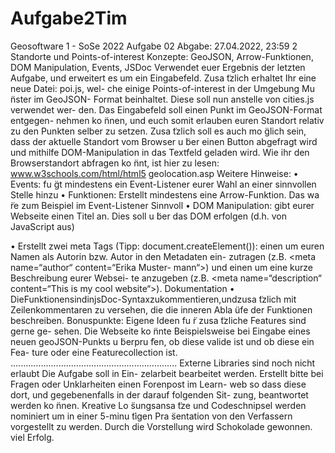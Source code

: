 # Aufgabe2Tim
Geosoftware 1 - SoSe 2022
Aufgabe 02 Abgabe: 27.04.2022, 23:59
2 Standorte und Points-of-interest
Konzepte: GeoJSON, Arrow-Funktionen, DOM Manipulation, Events, JSDoc
Verwendet euer Ergebnis der letzten Aufgabe, und erweitert es um ein Eingabefeld. Zusa ̈tzlich erhaltet Ihr eine neue Datei: poi.js, wel- che einige Points-of-interest in der Umgebung Mu ̈nster im GeoJSON- Format beinhaltet. Diese soll nun anstelle von cities.js verwendet wer- den.
Das Eingabefeld soll einen Punkt im GeoJSON-Format entgegen- nehmen ko ̈nnen, und euch somit erlauben euren Standort relativ zu den Punkten selber zu setzen. Zusa ̈tzlich soll es auch mo ̈glich sein, dass der aktuelle Standort vom Browser u ̈ber einen Button abgefragt wird und mithilfe DOM-Manipulation in das Textfeld geladen wird.
Wie ihr den Browserstandort abfragen ko ̈nnt, ist hier zu lesen:
www.w3schools.com/html/html5 geolocation.asp
Weitere Hinweise:
• Events: fu ̈gt mindestens ein Event-Listener eurer Wahl an einer sinnvollen Stelle hinzu
• Funktionen: Erstellt mindestens eine Arrow-Funktion. Das wa ̈re zum Beispiel im Event-Listener Sinnvoll
• DOM Manipulation: gibt eurer Webseite einen Titel an. Dies soll u ̈ber das DOM erfolgen (d.h. von JavaScript aus)


• Erstellt zwei meta Tags (Tipp: document.createElement()): einen um euren Namen als Autorin bzw. Autor in den Metadaten ein- zutragen (z.B. <meta name=“author“ content=“Erika Muster- mann“>) und einen um eine kurze Beschreibung eurer Websei- te anzugeben (z.B. <meta name=“description“ content=“This is my cool website“>).
Dokumentation
• DieFunktionensindinjsDoc-Syntaxzukommentieren,undzusa ̈tzlich mit Zeilenkommentaren zu versehen, die die inneren Abla ̈ufe der Funktionen beschreiben.
Bonuspunkte: Eigene Ideen fu ̈r zusa ̈tzliche Features sind gerne ge- sehen. Die Webseite ko ̈nnte Beispielsweise bei Eingabe eines neuen geoJSON-Punkts u ̈berpru ̈fen, ob diese valide ist und ob diese ein Fea- ture oder eine Featurecollection ist.
..................................................................
Externe Libraries sind noch nicht erlaubt Die Aufgabe soll in Ein- zelarbeit bearbeitet werden.
Erstellt bitte bei Fragen oder Unklarheiten einen Forenpost im Learn- web so dass diese dort, und gegebenenfalls in der darauf folgenden Sit- zung, beantwortet werden ko ̈nnen.
Kreative Lo ̈sungsansa ̈tze und Codeschnipsel werden nominiert um in einer 5-minu ̈tigen Pra ̈sentation von den Verfassern vorgestellt zu werden. Durch die Vorstellung wird Schokolade gewonnen.
viel Erfolg.

